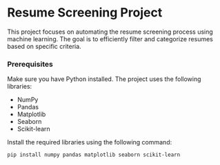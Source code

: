 # Resume Screening Project

This project focuses on automating the resume screening process using machine learning. The goal is to efficiently filter and categorize resumes based on specific criteria.

### Prerequisites

Make sure you have Python installed. The project uses the following libraries:

- NumPy
- Pandas
- Matplotlib
- Seaborn
- Scikit-learn

Install the required libraries using the following command:

```bash
pip install numpy pandas matplotlib seaborn scikit-learn
